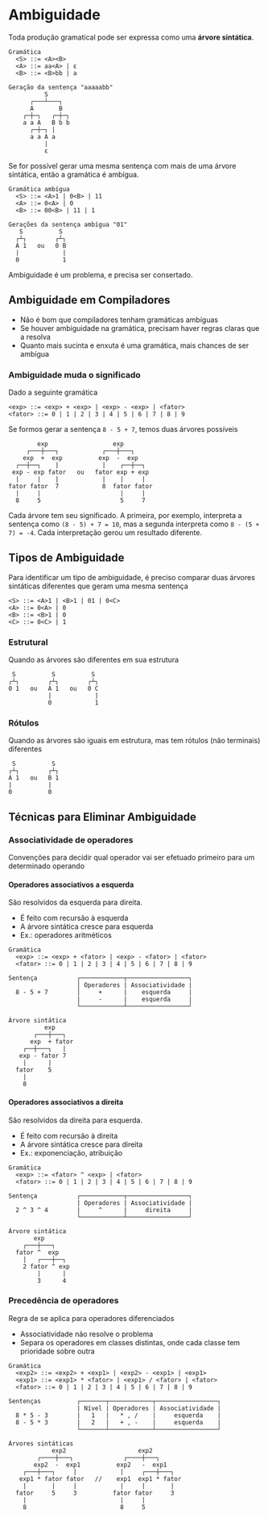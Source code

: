 # Ambiguidade

Toda produção gramatical pode ser expressa como uma **árvore sintática**.

```
Gramática
  <S> ::= <A><B>
  <A> ::= aa<A> | ε
  <B> ::= <B>bb | a

Geração da sentença "aaaaabb"
          S
      ┌───┴───┐
      A       B
    ┌─┼─┐   ┌─┼─┐
    a a A   B b b
      ┌─┼─┐ |
      a a A a
          |
          ε
```

Se for possível gerar uma mesma sentença com mais de uma árvore sintática, então a gramática é ambígua.

```
Gramática ambígua
  <S> ::= <A>1 | 0<B> | 11
  <A> ::= 0<A> | 0
  <B> ::= 00<B> | 11 | 1

Gerações da sentença ambígua "01"
   S          S
  ┌┴┐        ┌┴┐
  A 1   ou   0 B
  |            |
  0            1
```

Ambiguidade é um problema, e precisa ser consertado.

## Ambiguidade em Compiladores

- Não é bom que compiladores tenham gramáticas ambíguas
- Se houver ambiguidade na gramática, precisam haver regras claras que a resolva
- Quanto mais sucinta e enxuta é uma gramática, mais chances de ser ambígua

### Ambiguidade muda o significado

Dado a seguinte gramática

```
<exp> ::= <exp> + <exp> | <exp> - <exp> | <fator>
<fator> ::= 0 | 1 | 2 | 3 | 4 | 5 | 6 | 7 | 8 | 9
```

Se formos gerar a sentença `8 - 5 + 7`, temos duas árvores possíveis

```
        exp                  exp
     ┌───┼───┐            ┌───┼───┐
    exp  +  exp          exp  -  exp
  ┌──┼──┐    |            |    ┌──┼──┐
 exp - exp fator   ou   fator exp + exp
  |     |    |            |    |     |
fator fator  7            8  fator fator
  |     |                      |     |
  8     5                      5     7
```

Cada árvore tem seu significado. A primeira, por exemplo, interpreta a sentença como `(8 - 5) + 7 = 10`, mas a segunda interpreta como `8 - (5 + 7) = -4`. Cada interpretação gerou um resultado diferente.

## Tipos de Ambiguidade

Para identificar um tipo de ambiguidade, é preciso comparar duas árvores sintáticas diferentes que geram uma mesma sentença

```
<S> ::= <A>1 | <B>1 | 01 | 0<C>
<A> ::= 0<A> | 0
<B> ::= <B>1 | 0
<C> ::= 0<C> | 1
```

### Estrutural

Quando as árvores são diferentes em sua estrutura

```
 S          S          S
┌┴┐        ┌┴┐        ┌┴┐
0 1   ou   A 1   ou   0 C
           |            |
           0            1
```

### Rótulos

Quando as árvores são iguais em estrutura, mas tem rótulos (não terminais) diferentes

```
 S          S
┌┴┐        ┌┴┐
A 1   ou   B 1
|          |
0          0
```

## Técnicas para Eliminar Ambiguidade

### Associatividade de operadores

Convenções para decidir qual operador vai ser efetuado primeiro para um determinado operando

#### Operadores associativos a esquerda

São resolvidos da esquerda para direita.

- É feito com recursão à esquerda
- A árvore sintática cresce para esquerda
- Ex.: operadores aritméticos

```
Gramática
  <exp> ::= <exp> + <fator> | <exp> - <fator> | <fator>
  <fator> ::= 0 | 1 | 2 | 3 | 4 | 5 | 6 | 7 | 8 | 9

Sentença           ┌────────────┬─────────────────┐
                   │ Operadores | Associatividade |
  8 - 5 + 7        │     +      |    esquerda     |
                   |     -      |    esquerda     |
                   └────────────┴─────────────────┘

Árvore sintática
          exp
       ┌───┼───┐
      exp  + fator
    ┌──┼───┐   |
   exp - fator 7
    |      |
  fator    5
    |
    8
```

#### Operadores associativos a direita

São resolvidos da direita para esquerda.

- É feito com recursão à direita
- A árvore sintática cresce para direita
- Ex.: exponenciação, atribuição

```
Gramática
  <exp> ::= <fator> ^ <exp> | <fator>
  <fator> ::= 0 | 1 | 2 | 3 | 4 | 5 | 6 | 7 | 8 | 9

Sentença           ┌────────────┬─────────────────┐
                   | Operadores | Associatividade |
  2 ^ 3 ^ 4        |     ^      |     direita     |
                   └────────────┴─────────────────┘

Árvore sintática
       exp
    ┌───┼───┐
  fator ^  exp
    |   ┌───┼──┐
    2 fator ^ exp
        |      |
        3      4
```

### Precedência de operadores

Regra de se aplica para operadores diferenciados

- Associatividade não resolve o problema
- Separa os operadores em classes distintas, onde cada classe tem prioridade sobre outra

```
Gramática
  <exp2> ::= <exp2> + <exp1> | <exp2> - <exp1> | <exp1>
  <exp1> ::= <exp1> * <fator> | <exp1> / <fator> | <fator>
  <fator> ::= 0 | 1 | 2 | 3 | 4 | 5 | 6 | 7 | 8 | 9
```

```
Sentenças          ┌───────┬────────────┬─────────────────┐
                   | Nível | Operadores | Associatividade |
  8 * 5 - 3        |   1   |   * , /    |     esquerda    |
  8 - 5 * 3        |   2   |   + , -    |     esquerda    |
                   └───────┴────────────┴─────────────────┘

Árvores sintáticas
            exp2                    exp2
        ┌────┼───┐              ┌────┼───┐
       exp2  -  exp1          exp2   -  exp1
    ┌───┼───┐     |            |     ┌───┼───┐
   exp1 * fator fator   //    exp1  exp1 * fator
    |       |     |            |     |       |
  fator     5     3          fator fator     3
    |                          |     |
    8                          8     5
```
